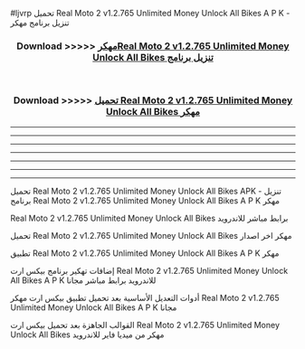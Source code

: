 #ljvrp تحميل Real Moto 2 v1.2.765 Unlimited Money Unlock All Bikes  A P K - تنزيل برنامج مهكر



<div align="center">
<h3>Download >>>>> <a href="https://runaway1.web.app/?sq=Real Moto 2 v1.2.765 Unlimited Money Unlock All Bikes ">مهكرReal Moto 2 v1.2.765 Unlimited Money Unlock All Bikes  تنزيل برنامج</a></h3><br>

<h3>Download >>>>> <a href="https://runaway1.web.app/?sq=Real Moto 2 v1.2.765 Unlimited Money Unlock All Bikes ">تحميل Real Moto 2 v1.2.765 Unlimited Money Unlock All Bikes  مهكر</a></h3>
</div>


----------------------------------------------------------

----------------------------------------------------------

----------------------------------------------------------

----------------------------------------------------------

----------------------------------------------------------

----------------------------------------------------------

----------------------------------------------------------

تحميل Real Moto 2 v1.2.765 Unlimited Money Unlock All Bikes  APK - تنزيل برنامج Real Moto 2 v1.2.765 Unlimited Money Unlock All Bikes  A P K مهكر

Real Moto 2 v1.2.765 Unlimited Money Unlock All Bikes  برابط مباشر للاندرويد

تحميل Real Moto 2 v1.2.765 Unlimited Money Unlock All Bikes  مهكر اخر اصدار

تطبيق Real Moto 2 v1.2.765 Unlimited Money Unlock All Bikes  A P K مهكر

إضافات تهكير برنامج بيكس ارت Real Moto 2 v1.2.765 Unlimited Money Unlock All Bikes  A P K للاندرويد برابط مباشر مجانا

أدوات التعديل الأساسية بعد تحميل تطبيق بيكس ارت مهكر Real Moto 2 v1.2.765 Unlimited Money Unlock All Bikes  A P K مجانا

القوالب الجاهزة بعد تحميل بيكس ارت Real Moto 2 v1.2.765 Unlimited Money Unlock All Bikes  مهكر من ميديا فاير للاندرويد


